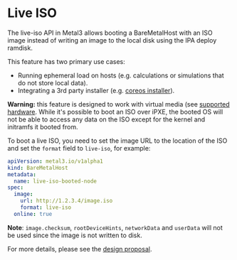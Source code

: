 # Live ISO

The live-iso API in Metal3 allows booting a BareMetalHost with an ISO image
instead of writing an image to the local disk using the IPA deploy ramdisk.

This feature has two primary use cases:

- Running ephemeral load on hosts (e.g. calculations or simulations that do not
  store local data).
- Integrating a 3rd party installer (e.g. [coreos
  installer](https://docs.fedoraproject.org/en-US/fedora-coreos/bare-metal/)).

**Warning:** this feature is designed to work with virtual media (see
[supported hardware](./supported_hardware.md). While it's possible to boot an
ISO over iPXE, the booted OS will not be able to access any data on the ISO
except for the kernel and initramfs it booted from.

To boot a live ISO, you need to set the image URL to the location of the ISO
and set the `format` field to `live-iso`, for example:

```yaml
apiVersion: metal3.io/v1alpha1
kind: BareMetalHost
metadata:
  name: live-iso-booted-node
spec:
  image:
    url: http://1.2.3.4/image.iso
    format: live-iso
  online: true
```

**Note**: `image.checksum`, `rootDeviceHints`, `networkData` and `userData`
will not be used since the image is not written to disk.

For more details, please see the [design proposal](https://github.com/metal3-io/metal3-docs/blob/main/design/baremetal-operator/bmh_live_iso.md).
